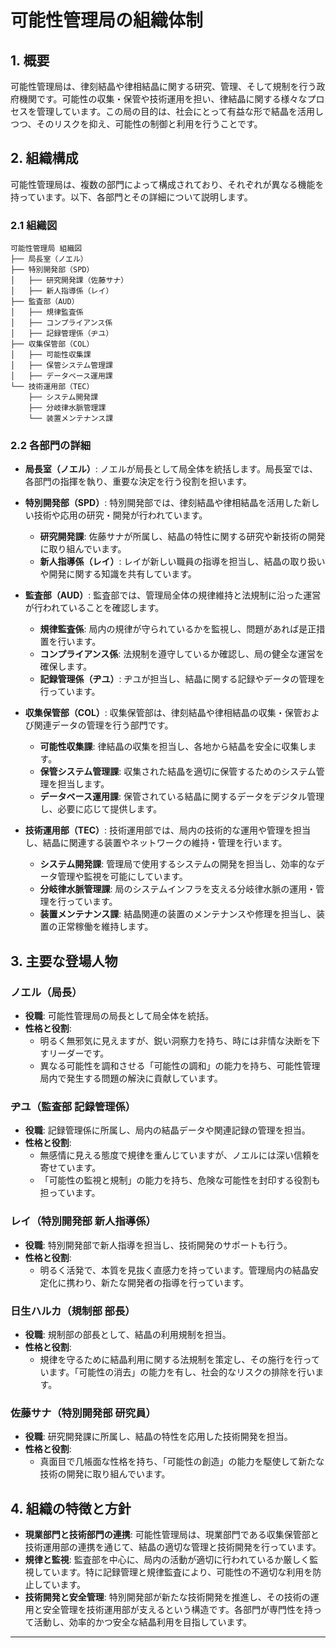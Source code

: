 # 可能性管理局の組織体制

## 1. 概要
可能性管理局は、律刻結晶や律相結晶に関する研究、管理、そして規制を行う政府機関です。可能性の収集・保管や技術運用を担い、律結晶に関する様々なプロセスを管理しています。この局の目的は、社会にとって有益な形で結晶を活用しつつ、そのリスクを抑え、可能性の制御と利用を行うことです。

## 2. 組織構成
可能性管理局は、複数の部門によって構成されており、それぞれが異なる機能を持っています。以下、各部門とその詳細について説明します。

### 2.1 組織図
```
可能性管理局 組織図
├── 局長室（ノエル）
├── 特別開発部（SPD）
│   ├── 研究開発課（佐藤サナ）
│   ├── 新人指導係（レイ）
├── 監査部（AUD）
│   ├── 規律監査係
│   ├── コンプライアンス係
│   ├── 記録管理係（ヂユ）
├── 収集保管部（COL）
│   ├── 可能性収集課
│   ├── 保管システム管理課
│   ├── データベース運用課
└── 技術運用部（TEC）
    ├── システム開発課
    ├── 分岐律水脈管理課
    └── 装置メンテナンス課
```

### 2.2 各部門の詳細
- **局長室（ノエル）**: ノエルが局長として局全体を統括します。局長室では、各部門の指揮を執り、重要な決定を行う役割を担います。

- **特別開発部（SPD）**: 特別開発部では、律刻結晶や律相結晶を活用した新しい技術や応用の研究・開発が行われています。
  - **研究開発課**: 佐藤サナが所属し、結晶の特性に関する研究や新技術の開発に取り組んでいます。
  - **新人指導係（レイ）**: レイが新しい職員の指導を担当し、結晶の取り扱いや開発に関する知識を共有しています。

- **監査部（AUD）**: 監査部では、管理局全体の規律維持と法規制に沿った運営が行われていることを確認します。
  - **規律監査係**: 局内の規律が守られているかを監視し、問題があれば是正措置を行います。
  - **コンプライアンス係**: 法規制を遵守しているか確認し、局の健全な運営を確保します。
  - **記録管理係（ヂユ）**: ヂユが担当し、結晶に関する記録やデータの管理を行っています。

- **収集保管部（COL）**: 収集保管部は、律刻結晶や律相結晶の収集・保管および関連データの管理を行う部門です。
  - **可能性収集課**: 律結晶の収集を担当し、各地から結晶を安全に収集します。
  - **保管システム管理課**: 収集された結晶を適切に保管するためのシステム管理を担当します。
  - **データベース運用課**: 保管されている結晶に関するデータをデジタル管理し、必要に応じて提供します。

- **技術運用部（TEC）**: 技術運用部では、局内の技術的な運用や管理を担当し、結晶に関連する装置やネットワークの維持・管理を行います。
  - **システム開発課**: 管理局で使用するシステムの開発を担当し、効率的なデータ管理や監視を可能にしています。
  - **分岐律水脈管理課**: 局のシステムインフラを支える分岐律水脈の運用・管理を行っています。
  - **装置メンテナンス課**: 結晶関連の装置のメンテナンスや修理を担当し、装置の正常稼働を維持します。

## 3. 主要な登場人物

### ノエル（局長）
- **役職**: 可能性管理局の局長として局全体を統括。
- **性格と役割**:
  - 明るく無邪気に見えますが、鋭い洞察力を持ち、時には非情な決断を下すリーダーです。
  - 異なる可能性を調和させる「可能性の調和」の能力を持ち、可能性管理局内で発生する問題の解決に貢献しています。

### ヂユ（監査部 記録管理係）
- **役職**: 記録管理係に所属し、局内の結晶データや関連記録の管理を担当。
- **性格と役割**:
  - 無感情に見える態度で規律を重んじていますが、ノエルには深い信頼を寄せています。
  - 「可能性の監視と規制」の能力を持ち、危険な可能性を封印する役割も担っています。

### レイ（特別開発部 新人指導係）
- **役職**: 特別開発部で新人指導を担当し、技術開発のサポートも行う。
- **性格と役割**:
  - 明るく活発で、本質を見抜く直感力を持っています。管理局内の結晶安定化に携わり、新たな開発者の指導を行っています。

### 日生ハルカ（規制部 部長）
- **役職**: 規制部の部長として、結晶の利用規制を担当。
- **性格と役割**:
  - 規律を守るために結晶利用に関する法規制を策定し、その施行を行っています。「可能性の消去」の能力を有し、社会的なリスクの排除を行います。

### 佐藤サナ（特別開発部 研究員）
- **役職**: 研究開発課に所属し、結晶の特性を応用した技術開発を担当。
- **性格と役割**:
  - 真面目で几帳面な性格を持ち、「可能性の創造」の能力を駆使して新たな技術の開発に取り組んでいます。

## 4. 組織の特徴と方針
- **現業部門と技術部門の連携**: 可能性管理局は、現業部門である収集保管部と技術運用部の連携を通じて、結晶の適切な管理と技術開発を行っています。
- **規律と監視**: 監査部を中心に、局内の活動が適切に行われているか厳しく監視しています。特に記録管理と規律監査により、可能性の不適切な利用を防止しています。
- **技術開発と安全管理**: 特別開発部が新たな技術開発を推進し、その技術の運用と安全管理を技術運用部が支えるという構造です。各部門が専門性を持って活動し、効率的かつ安全な結晶利用を目指しています。

---